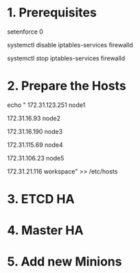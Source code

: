 # 1. Prerequisites

setenforce 0

systemctl disable iptables-services firewalld

systemctl stop iptables-services firewalld

# 2. Prepare the Hosts

echo "
172.31.123.251 node1

172.31.16.93 node2

172.31.16.190 node3

172.31.115.69 node4

172.31.106.23 node5

172.31.21.116 workspace" >> /etc/hosts

# 3. ETCD HA
# 4. Master HA
# 5. Add new Minions

